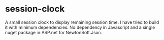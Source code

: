 # session-clock
A small session clock to display remaining session time. I have tried to build it with minimum dependencies. No dependency in Javascript and a single nuget package in ASP.net for NewtonSoft.Json.
